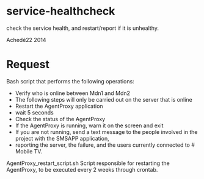 # service-healthcheck
check the service health, and restart/report if it is unhealthy.

Achedé22
2014

# Request
 Bash script that performs the following operations:

- Verify who is online between Mdn1 and Mdn2
- The following steps will only be carried out on the server that is online
- Restart the AgentProxy application
- wait 5 seconds
- Check the status of the AgentProxy
- If the AgentProxy is running, warn it on the screen and exit
- If you are not running, send a text message to the people involved in the project with the SMSAPP application,
- reporting the server, the failure, and the users currently connected to # Mobile TV.
 

 AgentProxy_restart_script.sh
 Script responsible for restarting the AgentProxy, to be executed every 2 weeks through crontab.

